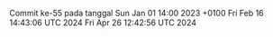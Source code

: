 Commit ke-55 pada tanggal Sun Jan 01 14:00 2023 +0100
Fri Feb 16 14:43:06 UTC 2024
Fri Apr 26 12:42:56 UTC 2024
